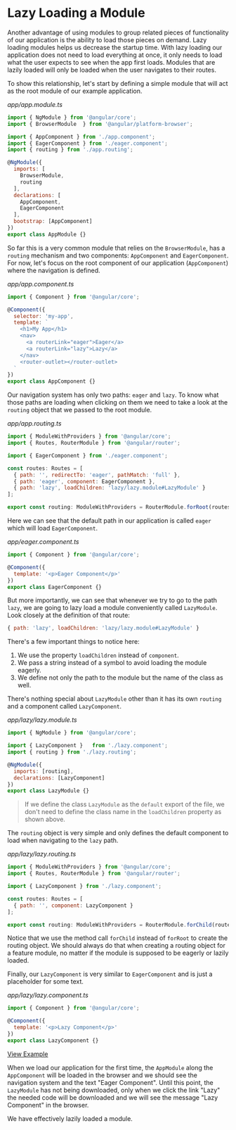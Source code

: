 # Lazy Loading a Module

Another advantage of using modules to group related pieces of functionality of our application is the ability to load those pieces on demand. Lazy loading modules helps us decrease the startup time. With lazy loading our application does not need to load everything at once, it only needs to load what the user expects to see when the app first loads. Modules that are lazily loaded will only be loaded when the user navigates to their routes.

To show this relationship, let's start by defining a simple module that will act as the root module of our example application.

_app/app.module.ts_

```js
import { NgModule } from '@angular/core';
import { BrowserModule  } from '@angular/platform-browser';

import { AppComponent } from './app.component';
import { EagerComponent } from './eager.component';
import { routing } from './app.routing';

@NgModule({
  imports: [
    BrowserModule,
    routing
  ],
  declarations: [
    AppComponent,
    EagerComponent
  ],
  bootstrap: [AppComponent]
})
export class AppModule {}
```

So far this is a very common module that relies on the `BrowserModule`, has a `routing` mechanism and two components: `AppComponent` and `EagerComponent`. For now, let's focus on the root component of our application (`AppComponent`) where the navigation is defined.

_app/app.component.ts_

```js
import { Component } from '@angular/core';

@Component({
  selector: 'my-app',
  template: `
    <h1>My App</h1>
    <nav>
      <a routerLink="eager">Eager</a>
      <a routerLink="lazy">Lazy</a>
    </nav>
    <router-outlet></router-outlet>
  `
})
export class AppComponent {}
```

Our navigation system has only two paths: `eager` and `lazy`. To know what those paths are loading when clicking on them we need to take a look at the `routing` object that we passed to the root module.

_app/app.routing.ts_

```js
import { ModuleWithProviders } from '@angular/core';
import { Routes, RouterModule } from '@angular/router';

import { EagerComponent } from './eager.component';

const routes: Routes = [
  { path: '', redirectTo: 'eager', pathMatch: 'full' },
  { path: 'eager', component: EagerComponent },
  { path: 'lazy', loadChildren: 'lazy/lazy.module#LazyModule' }
];

export const routing: ModuleWithProviders = RouterModule.forRoot(routes);
```

Here we can see that the default path in our application is called `eager` which will load `EagerComponent`.

_app/eager.component.ts_

```js
import { Component } from '@angular/core';

@Component({
  template: '<p>Eager Component</p>'
})
export class EagerComponent {}
```

But more importantly, we can see that whenever we try to go to the path `lazy`, we are going to lazy load a module conveniently called `LazyModule`. Look closely at the definition of that route:

```js
{ path: 'lazy', loadChildren: 'lazy/lazy.module#LazyModule' }
```

There's a few important things to notice here:

1. We use the property `loadChildren` instead of `component`.
2. We pass a string instead of a symbol to avoid loading the module eagerly.
3. We define not only the path to the module but the name of the class as well.

There's nothing special about `LazyModule` other than it has its own `routing` and a component called `LazyComponent`.

_app/lazy/lazy.module.ts_

```js
import { NgModule } from '@angular/core';

import { LazyComponent }   from './lazy.component';
import { routing } from './lazy.routing';

@NgModule({
  imports: [routing],
  declarations: [LazyComponent]
})
export class LazyModule {}
```

> If we define the class `LazyModule` as the `default` export of the file, we don't need to define the class name in the `loadChildren` property as shown above.

The `routing` object is very simple and only defines the default component to load when navigating to the `lazy` path. 

_app/lazy/lazy.routing.ts_

```js
import { ModuleWithProviders } from '@angular/core';
import { Routes, RouterModule } from '@angular/router';

import { LazyComponent } from './lazy.component';

const routes: Routes = [
  { path: '', component: LazyComponent }
];

export const routing: ModuleWithProviders = RouterModule.forChild(routes);
```

Notice that we use the method call `forChild` instead of `forRoot` to create the routing object. We should always do that when creating a routing object for a feature module, no matter if the module is supposed to be eagerly or lazily loaded.

Finally, our `LazyComponent` is very similar to `EagerComponent` and is just a placeholder for some text.

_app/lazy/lazy.component.ts_

```js
import { Component } from '@angular/core';

@Component({
  template: '<p>Lazy Component</p>'
})
export class LazyComponent {}
```

[View Example](https://plnkr.co/edit/SGsAFpGhFX3vg3PysjnX?p=preview)

When we load our application for the first time, the `AppModule` along the `AppComponent` will be loaded in the browser and we should see the navigation system and the text "Eager Component". Until this point, the `LazyModule` has not being downloaded, only when we click the link "Lazy" the needed code will be downloaded and we will see the message "Lazy Component" in the browser. 

We have effectively lazily loaded a module.

